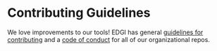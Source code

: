 # Contributing Guidelines

We love improvements to our tools! EDGI has general [guidelines for contributing][edgi-contributing] and a [code of conduct][edgi-conduct] for all of our organizational repos.


<!-- Links -->
[edgi-conduct]: https://github.com/edgi-govdata-archiving/overview/blob/master/CONDUCT.md
[edgi-contributing]: https://github.com/edgi-govdata-archiving/overview/blob/master/CONTRIBUTING.md